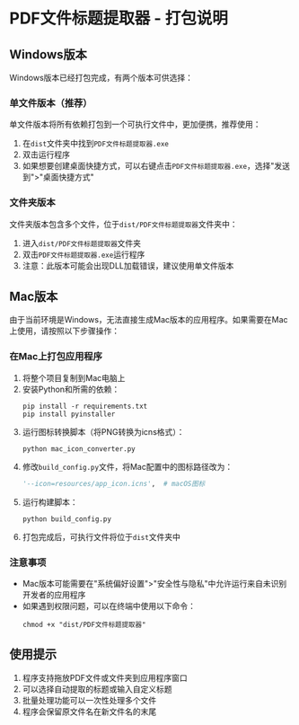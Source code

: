 # PDF文件标题提取器 - 打包说明

## Windows版本

Windows版本已经打包完成，有两个版本可供选择：

### 单文件版本（推荐）

单文件版本将所有依赖打包到一个可执行文件中，更加便携，推荐使用：

1. 在`dist`文件夹中找到`PDF文件标题提取器.exe`
2. 双击运行程序
3. 如果想要创建桌面快捷方式，可以右键点击`PDF文件标题提取器.exe`，选择"发送到">"桌面快捷方式"

### 文件夹版本

文件夹版本包含多个文件，位于`dist/PDF文件标题提取器`文件夹中：

1. 进入`dist/PDF文件标题提取器`文件夹
2. 双击`PDF文件标题提取器.exe`运行程序
3. 注意：此版本可能会出现DLL加载错误，建议使用单文件版本

## Mac版本

由于当前环境是Windows，无法直接生成Mac版本的应用程序。如果需要在Mac上使用，请按照以下步骤操作：

### 在Mac上打包应用程序

1. 将整个项目复制到Mac电脑上
2. 安装Python和所需的依赖：
   ```
   pip install -r requirements.txt
   pip install pyinstaller
   ```
3. 运行图标转换脚本（将PNG转换为icns格式）：
   ```
   python mac_icon_converter.py
   ```
4. 修改`build_config.py`文件，将Mac配置中的图标路径改为：
   ```python
   '--icon=resources/app_icon.icns',  # macOS图标
   ```
5. 运行构建脚本：
   ```
   python build_config.py
   ```
6. 打包完成后，可执行文件将位于`dist`文件夹中

### 注意事项

- Mac版本可能需要在"系统偏好设置">"安全性与隐私"中允许运行来自未识别开发者的应用程序
- 如果遇到权限问题，可以在终端中使用以下命令：
  ```
  chmod +x "dist/PDF文件标题提取器"
  ```

## 使用提示

1. 程序支持拖放PDF文件或文件夹到应用程序窗口
2. 可以选择自动提取的标题或输入自定义标题
3. 批量处理功能可以一次性处理多个文件
4. 程序会保留原文件名在新文件名的末尾 